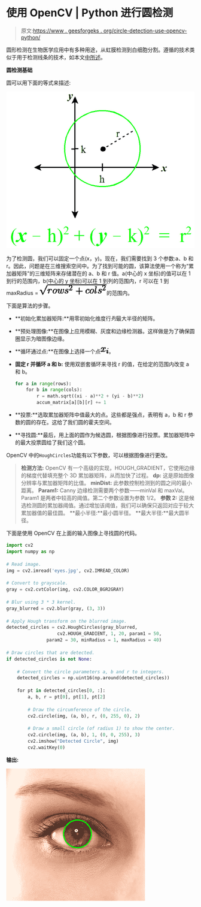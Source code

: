 # 使用 OpenCV | Python 进行圆检测

> 原文:[https://www . geesforgeks . org/circle-detection-use-opencv-python/](https://www.geeksforgeeks.org/circle-detection-using-opencv-python/)

圆形检测在生物医学应用中有多种用途，从虹膜检测到白细胞分割。遵循的技术类似于用于检测线条的技术，如本文[中所述](https://www.geeksforgeeks.org/line-detection-python-opencv-houghline-method/)。

**圆检测基础**

圆可以用下面的等式来描述:

![](img/8e454c017d760aaddf9f3dbfd8bd3819.png)

为了检测圆，我们可以固定一个点(x，y)。现在，我们需要找到 3 个参数:a、b 和 r。因此，问题是在三维搜索空间中。为了找到可能的圆，该算法使用一个称为“累加器矩阵”的三维矩阵来存储潜在的 a、b 和 r 值。a(中心的 x 坐标)的值可以在 1 到行的范围内，b(中心的 y 坐标)可以在 1 到列的范围内，r 可以在 1 到 maxRadius = ![\sqrt{rows^2 + cols^2}](img/dc5f4aa61f83f3d738a0883f674468ff.png "Rendered by QuickLaTeX.com")的范围内。

下面是算法的步骤。

*   **初始化累加器矩阵:**用零初始化维度行*列*最大半径的矩阵。
*   **预处理图像:**在图像上应用模糊、灰度和边缘检测器。这样做是为了确保圆圈显示为暗图像边缘。
*   **循环通过点:**在图像上选择一个点![x_i](img/8ac565c17d653ce28930ec7ba781fe6f.png "Rendered by QuickLaTeX.com")。
*   **固定 r 并循环 a 和 b:** 使用双嵌套循环来寻找 r 的值，在给定的范围内改变 a 和 b。

    ```py
    for a in range(rows):
        for b in range(cols):
            r = math.sqrt((xi - a)**2 + (yi - b)**2)
            accum_matrix[a][b][r] += 1
    ```

*   **投票:**选取累加器矩阵中值最大的点。这些都是强点，表明有 a，b 和 r 参数的圆的存在。这给了我们圆的霍夫空间。
*   **寻找圆:**最后，用上面的圆作为候选圆，根据图像进行投票。累加器矩阵中的最大投票圆给了我们这个圆。

OpenCV 中的`HoughCircles`功能有以下参数，可以根据图像进行更改。

> **检测方法:** OpenCV 有一个高级的实现，HOUGH_GRADIENT，它使用边缘的梯度代替填充整个 3D 累加器矩阵，从而加快了过程。
> **dp:** 这是原始图像分辨率与累加器矩阵的比值。
> **minDist:** 此参数控制检测到的圆之间的最小距离。
> **Param1:** Canny 边缘检测需要两个参数——minVal 和 maxVal。Param1 是两者中较高的阈值。第二个参数设置为参数 1/2。
> **参数 2:** 这是候选检测圆的累加器阈值。通过增加该阈值，我们可以确保只返回对应于较大累加器值的最佳圆。
> **最小半径:**最小圆半径。
> **最大半径:**最大圆半径。

下面是使用 OpenCV 在上面的输入图像上寻找圆的代码。

```py
import cv2
import numpy as np

# Read image.
img = cv2.imread('eyes.jpg', cv2.IMREAD_COLOR)

# Convert to grayscale.
gray = cv2.cvtColor(img, cv2.COLOR_BGR2GRAY)

# Blur using 3 * 3 kernel.
gray_blurred = cv2.blur(gray, (3, 3))

# Apply Hough transform on the blurred image.
detected_circles = cv2.HoughCircles(gray_blurred, 
                   cv2.HOUGH_GRADIENT, 1, 20, param1 = 50,
               param2 = 30, minRadius = 1, maxRadius = 40)

# Draw circles that are detected.
if detected_circles is not None:

    # Convert the circle parameters a, b and r to integers.
    detected_circles = np.uint16(np.around(detected_circles))

    for pt in detected_circles[0, :]:
        a, b, r = pt[0], pt[1], pt[2]

        # Draw the circumference of the circle.
        cv2.circle(img, (a, b), r, (0, 255, 0), 2)

        # Draw a small circle (of radius 1) to show the center.
        cv2.circle(img, (a, b), 1, (0, 0, 255), 3)
        cv2.imshow("Detected Circle", img)
        cv2.waitKey(0)
```

**输出:**

![](img/3b5cee387bc33f6d70070344410c3bab.png)